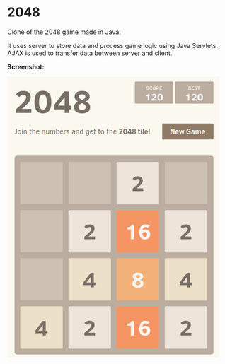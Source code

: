 # 2048
Clone of the 2048 game made in Java. 

It uses server to store data and process game logic using Java Servlets. AJAX is used to transfer data between server and client.

**Screenshot:**

![2048 screenshot](https://raw.githubusercontent.com/AnatoliiStepaniuk/2048/master/src/main/webapp/style/screenshot.png)
